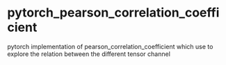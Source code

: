 # pytorch_pearson_correlation_coefficient
pytorch implementation of pearson_correlation_coefficient which use to explore the relation between the different tensor channel
